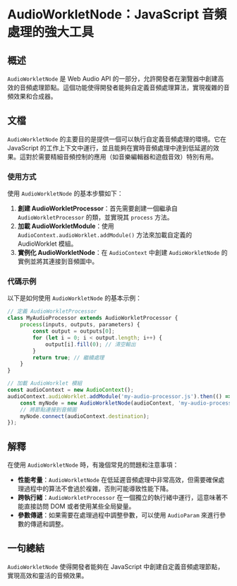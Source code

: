<!--
Meta Description: # AudioWorkletNode：JavaScript 音頻處理的強大工具 ## 概述 `AudioWorkletNode` 是 Web Audio API 的一部分，允許開發者在瀏覽器中創建高效的音頻處理節點。這個功能使得開發者能夠自定義音頻處理算法，實現複雜的音頻效果和合成器。 ## 文檔 ...
Meta Keywords: audioworkletnode, audiocontext, audioworkletprocessor, javascript, audioworklet
-->

# AudioWorkletNode：JavaScript 音頻處理的強大工具

## 概述
`AudioWorkletNode` 是 Web Audio API 的一部分，允許開發者在瀏覽器中創建高效的音頻處理節點。這個功能使得開發者能夠自定義音頻處理算法，實現複雜的音頻效果和合成器。

## 文檔
`AudioWorkletNode` 的主要目的是提供一個可以執行自定義音頻處理的環境。它在 JavaScript 的工作上下文中運行，並且能夠在實時音頻處理中達到低延遲的效果。這對於需要精細音頻控制的應用（如音樂編輯器和遊戲音效）特別有用。

### 使用方式
使用 `AudioWorkletNode` 的基本步驟如下：

1. **創建 AudioWorkletProcessor**：首先需要創建一個繼承自 `AudioWorkletProcessor` 的類，並實現其 `process` 方法。
2. **加載 AudioWorkletModule**：使用 `AudioContext.audioWorklet.addModule()` 方法來加載自定義的 AudioWorklet 模組。
3. **實例化 AudioWorkletNode**：在 `AudioContext` 中創建 `AudioWorkletNode` 的實例並將其連接到音頻圖中。

### 代碼示例
以下是如何使用 `AudioWorkletNode` 的基本示例：

```javascript
// 定義 AudioWorkletProcessor
class MyAudioProcessor extends AudioWorkletProcessor {
    process(inputs, outputs, parameters) {
        const output = outputs[0];
        for (let i = 0; i < output.length; i++) {
            output[i].fill(0); // 清空輸出
        }
        return true; // 繼續處理
    }
}

// 加載 AudioWorklet 模組
const audioContext = new AudioContext();
audioContext.audioWorklet.addModule('my-audio-processor.js').then(() => {
    const myNode = new AudioWorkletNode(audioContext, 'my-audio-processor');
    // 將節點連接到音頻圖
    myNode.connect(audioContext.destination);
});
```

## 解釋
在使用 `AudioWorkletNode` 時，有幾個常見的問題和注意事項：

- **性能考量**：`AudioWorkletNode` 在低延遲音頻處理中非常高效，但需要確保處理過程中的算法不會過於複雜，否則可能導致性能下降。
- **跨執行緒**：`AudioWorkletProcessor` 在一個獨立的執行緒中運行，這意味著不能直接訪問 DOM 或者使用某些全局變量。
- **參數傳遞**：如果需要在處理過程中調整參數，可以使用 `AudioParam` 來進行參數的傳遞和調整。

## 一句總結
`AudioWorkletNode` 使得開發者能夠在 JavaScript 中創建自定義音頻處理節點，實現高效和靈活的音頻效果。